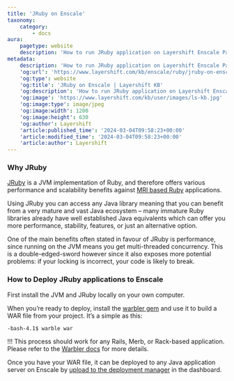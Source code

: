 ```yaml
---
title: 'JRuby on Enscale'
taxonomy:
    category:
        - docs
aura:
    pagetype: website
    description: 'How to run JRuby application on Layershift Enscale PaaS to run high performance Ruby applications.'
metadata:
    description: 'How to run JRuby application on Layershift Enscale PaaS to run high performance Ruby applications.'
    'og:url': 'https://www.layershift.com/kb/enscale/ruby/jruby-on-enscale'
    'og:type': website
    'og:title': 'JRuby on Enscale | Layershift KB'
    'og:description': 'How to run JRuby application on Layershift Enscale PaaS to run high performance Ruby applications.'
    'og:image': 'https://www.layershift.com/kb/user/images/ls-kb.jpg'
    'og:image:type': image/jpeg
    'og:image:width': 1200
    'og:image:height': 630
    'og:author': Layershift
    'article:published_time': '2024-03-04T09:58:23+00:00'
    'article:modified_time': '2024-03-04T09:58:23+00:00'
    'article:author': Layershift
---
```


### Why JRuby

[JRuby](http://jruby.org/) is a JVM implementation of Ruby, and therefore offers various performance and scalability benefits against [MRI based Ruby](../getting-started-with-ruby) applications.

Using JRuby you can access any Java library meaning that you can benefit from a very mature and vast Java ecosystem – many immature Ruby libraries already have well established Java equivalents which can offer you more performance, stability, features, or just an alternative option.

One of the main benefits often stated in favour of JRuby is performance, since running on the JVM means you get multi-threaded concurrency. This is a double-edged-sword however since it also exposes more potential problems: if your locking is incorrect, your code is likely to break.

### How to Deploy JRuby applications to Enscale

First install the JVM and JRuby locally on your own computer.

When you’re ready to deploy, install the [warbler gem](https://rubygems.org/gems/warbler) and use it to build a WAR file from your project. It’s a simple as this:

	-bash-4.1$ warble war

!!! This process should work for any Rails, Merb, or Rack-based application. Please refer to the [Warbler docs](http://rubydoc.info/gems/warbler/1.4.3/frames) for more details.

Once you have your WAR file, it can be deployed to any Java application server on Enscale by [upload to the deployment manager](../../getting-started/deploy-a-simple-application-from-a-zip-war-or-ear-archive) in the dashboard.
